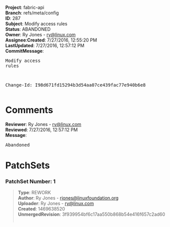 <strong>Project</strong>: fabric-api</br><strong>Branch</strong>: refs/meta/config<br><strong>ID</strong>: 287<br><strong>Subject</strong>: Modify access rules<br><strong>Status</strong>: ABANDONED<br><strong>Owner</strong>: Ry Jones - ry@linux.com<br><strong>Assignee</strong>:<strong>Created</strong>: 7/27/2016, 12:55:20 PM<br><strong>LastUpdated</strong>: 7/27/2016, 12:57:12 PM<br><strong>CommitMessage</strong>:<br><pre>Modify access rules

Change-Id: I98d671fd15294b3d54aa07ce439fac77e940b6e8
</pre><h1>Comments</h1><strong>Reviewer</strong>: Ry Jones - ry@linux.com<br><strong>Reviewed</strong>: 7/27/2016, 12:57:12 PM<br><strong>Message</strong>: <pre>Abandoned</pre><h1>PatchSets</h1><h3>PatchSet Number: 1</h3><blockquote><strong>Type</strong>: REWORK<br><strong>Author</strong>: Ry Jones - rjones@linuxfoundation.org<br><strong>Uploader</strong>: Ry Jones - ry@linux.com<br><strong>Created</strong>: 1469638520<br><strong>UnmergedRevision</strong>: 3f939954bf6c17aa550b868b54e416f657c2ad60<br><br></blockquote>